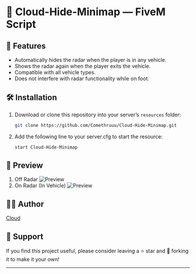 # 🚀 Cloud-Hide-Minimap — FiveM Script 

## 🌄 Features
- Automatically hides the radar when the player is in any vehicle.
- Shows the radar again when the player exits the vehicle.
- Compatible with all vehicle types.
- Does not interfere with radar functionality while on foot.

## 🛠️ Installation

1. Download or clone this repository into your server’s `resources` folder:
   ```bash
   git clone https://github.com/Comethruuu/Cloud-Hide-Minimap.git
   ```
2. Add the following line to your server.cfg to start the resource:
   ```bash
   start Cloud-Hide-Minimap
   ```

## 🌟 Preview
1. Off Radar
   ![Preview](https://imgur.com/dIrRzcd.png)
2. On Radar (In Vehicle)
   ![Preview](https://imgur.com/kt1Meg3.png)

## 🧑‍💻 Author

[Cloud](https://github.com/Comethruuu)

## 💖 Support

If you find this project useful, please consider leaving a ⭐ star and 🔁 forking it to make it your own!

---
